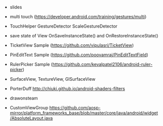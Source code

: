 - slides

- multi touch (https://developer.android.com/training/gestures/multi)

- TouchHelper
	GestureDetector
	ScaleGestureDetector
	
- save state of View OnSaveInstanceState() and OnRestoreInstanceState()

- TicketView Sample (https://github.com/vipulasri/TicketView)

- PinEditText Sample (https://github.com/poovamraj/PinEditTextField)

- RulerPicker Sample (https://github.com/kevalpatel2106/android-ruler-picker)

- SurfaceView, TextureView, GlSurfaceView

- PorterDuff
	http://chiuki.github.io/android-shaders-filters

- drawonsteam
	
- CustomViewGroup
	https://github.com/aosp-mirror/platform_frameworks_base/blob/master/core/java/android/widget/AbsoluteLayout.java
